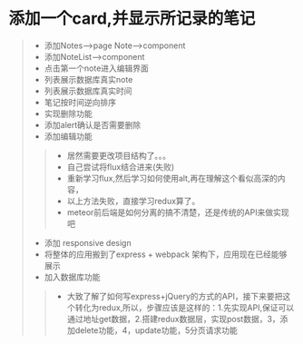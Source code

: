 # 添加一个card,并显示所记录的笔记
> * 添加Notes-->page Note-->component
> * 添加NoteList-->component
> * 点击第一个note进入编辑界面
> * 列表展示数据库真实note
> * 列表展示数据库真实时间
> * 笔记按时间逆向排序
> * 实现删除功能
> * 添加alert确认是否需要删除
> * 添加编辑功能
> > * 居然需要更改项目结构了。。。
> > * 自己尝试将flux结合进来(失败)
> > * 重新学习flux,然后学习如何使用alt,再在理解这个看似高深的内容，
> > * 以上方法失败，直接学习redux算了。
> > * meteor前后端是如何分离的搞不清楚，还是传统的API来做实现吧
> * 添加 responsive design
> * 将整体的应用搬到了express + webpack 架构下，应用现在已经能够展示
> * 加入数据库功能
> > * 大致了解了如何写express+jQuery的方式的API，接下来要把这个转化为redux,所以，步骤应该是这样的：1.先实现API,保证可以通过地址get数据，2.搭建redux数据层，实现post数据，3，添加delete功能，4，update功能，5分页请求功能
